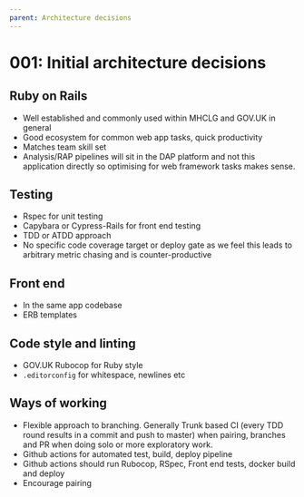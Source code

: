 ```yaml
---
parent: Architecture decisions
---
```


# 001: Initial architecture decisions

## Ruby on Rails

- Well established and commonly used within MHCLG and GOV.UK in general
- Good ecosystem for common web app tasks, quick productivity
- Matches team skill set
- Analysis/RAP pipelines will sit in the DAP platform and not this application directly so optimising for web framework tasks makes sense.

## Testing

- Rspec for unit testing
- Capybara or Cypress-Rails for front end testing
- TDD or ATDD approach
- No specific code coverage target or deploy gate as we feel this leads to arbitrary metric chasing and is counter-productive

## Front end

- In the same app codebase
- ERB templates

## Code style and linting

- GOV.UK Rubocop for Ruby style
- `.editorconfig` for whitespace, newlines etc

## Ways of working

- Flexible approach to branching. Generally Trunk based CI (every TDD round results in a commit and push to master) when pairing, branches and PR when doing solo or more exploratory work.
- Github actions for automated test, build, deploy pipeline
- Github actions should run Rubocop, RSpec, Front end tests, docker build and deploy
- Encourage pairing
